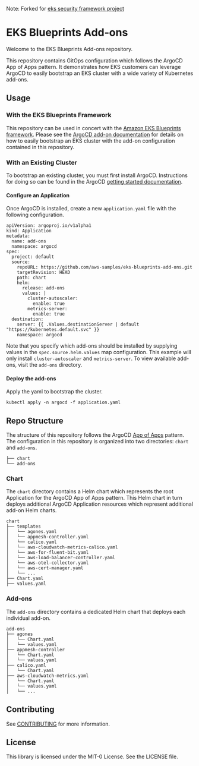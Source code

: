 Note: Forked for [eks security framework project](https://github.com/abelnieva/eks-security-framework)
# EKS Blueprints Add-ons

Welcome to the EKS Blueprints Add-ons repository.

This repository contains GitOps configuration which follows the ArgoCD App of Apps pattern. It demonstrates how EKS customers can leverage ArgoCD to easily bootstrap an EKS cluster with a wide variety of Kubernetes add-ons.

## Usage

### With the EKS Blueprints Framework

This repository can be used in concert with the [Amazon EKS Blueprints framework](https://github.com/aws-ia/terraform-aws-eks-blueprints). Please see the [ArgoCD add-on documentation](https://argo-cd.readthedocs.io/en/stable/operator-manual/declarative-setup/#app-of-apps) for details on how to easily bootstrap an EKS cluster with the add-on configuration contained in this repository.

### With an Existing Cluster

To bootstrap an existing cluster, you must first install ArgoCD. Instructions for doing so can be found in the ArgoCD [getting started documentation](https://argo-cd.readthedocs.io/en/stable/getting_started/).

#### Configure an Application

Once ArgoCD is installed, create a new `application.yaml` file with the following configuration.

```
apiVersion: argoproj.io/v1alpha1
kind: Application
metadata:
  name: add-ons
  namespace: argocd
spec:
  project: default
  source:
    repoURL: https://github.com/aws-samples/eks-blueprints-add-ons.git
    targetRevision: HEAD
    path: chart
    helm:
      release: add-ons
      values: |
        cluster-autoscaler:
          enable: true
        metrics-server:
          enable: true
  destination:
    server: {{ .Values.destinationServer | default "https://kubernetes.default.svc" }}
    namespace: argocd
```

Note that you specify which add-ons should be installed by supplying values in the `spec.source.helm.values` map configuration. This example will only install `cluster-autoscaler` and `metrics-server`. To view available add-ons, visit the `add-ons` directory.

#### Deploy the add-ons

Apply the yaml to bootstrap the cluster.

```
kubectl apply -n argocd -f application.yaml
```

## Repo Structure

The structure of this repository follows the ArgoCD [App of Apps](https://argo-cd.readthedocs.io/en/stable/operator-manual/declarative-setup/#app-of-apps) pattern. The configuration in this repository is organized into two directories: `chart` and `add-ons`.

```
├── chart
└── add-ons
```

### Chart

The `chart` directory contains a Helm chart which represents the root Application for the ArgoCD App of Apps pattern. This Helm chart in turn deploys additional ArgoCD Application resources which represent additional add-on Helm charts.

```
chart
├── templates
│   └── agones.yaml
│   └── appmesh-controller.yaml
│   └── calico.yaml
│   └── aws-cloudwatch-metrics-calico.yaml
│   └── aws-for-fluent-bit.yaml
│   └── aws-load-balancer-controller.yaml
│   └── aws-otel-collector.yaml
│   └── aws-cert-manager.yaml
│   └── ...
├── Chart.yaml
├── values.yaml
```

### Add-ons

The `add-ons` directory contains a dedicated Helm chart that deploys each individual add-on.

```
add-ons
├── agones
│   └── Chart.yaml
│   └── values.yaml
├── appmesh-controller
│   └── Chart.yaml
│   └── values.yaml
├── calico.yaml
│   └── Chart.yaml
├── aws-cloudwatch-metrics.yaml
│   └── Chart.yaml
│   └── values.yaml
│   └── ...
```

## Contributing

See [CONTRIBUTING](CONTRIBUTING.md#security-issue-notifications) for more information.

## License

This library is licensed under the MIT-0 License. See the LICENSE file.
